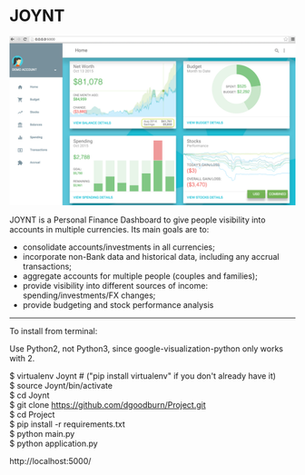 # JOYNT

![Alt text](https://github.com/dgoodburn/Project/blob/master/Demo_Screenshot.png "Demo")

JOYNT is a Personal Finance Dashboard to give people visibility into accounts in multiple currencies. Its main goals are to:
- consolidate accounts/investments in all currencies;
- incorporate non-Bank data and historical data, including any accrual transactions;
- aggregate accounts for multiple people (couples and families);
- provide visibility into different sources of income: spending/investments/FX changes;
- provide budgeting and stock performance analysis


---

To install from terminal:

Use Python2, not Python3, since google-visualization-python only works with 2.

$ virtualenv Joynt # ("pip install virtualenv" if you don't already have it)  
$ source Joynt/bin/activate  
$ cd Joynt  
$ git clone https://github.com/dgoodburn/Project.git  
$ cd Project  
$ pip install -r requirements.txt  
$ python main.py  
$ python application.py  


http://localhost:5000/
